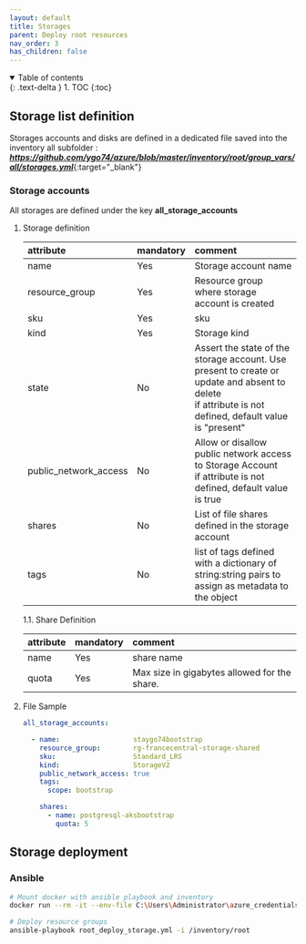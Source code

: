 ```yaml
---
layout: default
title: Storages
parent: Deploy root resources
nav_order: 3
has_children: false
---
```


<details open markdown="block">
  <summary>
    Table of contents
  </summary>
  {: .text-delta }
1. TOC
{:toc}
</details>

## Storage list definition

Storages accounts and disks are defined in a dedicated file saved into the inventory all subfolder : **_<https://github.com/ygo74/azure/blob/master/inventory/root/group_vars/all/storages.yml>_**{:target="_blank"}

### Storage accounts

All storages are defined under the key **all_storage_accounts**

1. Storage definition

    | attribute        | mandatory | comment                                         |
    |:---------------- |:--------- |:----------------------------------------------- |
    | name             | Yes       | Storage account name                            |
    | resource_group   | Yes       | Resource group where storage account is created |
    | sku              | Yes       | sku                            | 
    | kind             | Yes       | Storage kind |
    | state            | No        | Assert the state of the storage account. Use present to create or update and absent to delete<br>if attribute is not defined, default value is "present"          |
    | public_network_access | No        | Allow or disallow public network access to Storage Account<br>if attribute is not defined, default value is true  |
    | shares           | No        | List of file shares defined in the storage account |
    | tags             | No        | list of tags defined with a dictionary of string:string pairs to assign as metadata to the object |

    1.1. Share Definition

      | attribute        | mandatory | comment                                         |
      |:---------------- |:--------- |:----------------------------------------------- |
      | name             | Yes       | share name                                      |
      | quota            | Yes       | Max size in gigabytes allowed for the share.    | 

2. File Sample

    ``` yaml
    all_storage_accounts:

      - name:                  staygo74bootstrap
        resource_group:        rg-francecentral-storage-shared
        sku:                   Standard_LRS
        kind:                  StorageV2
        public_network_access: true
        tags:
          scope: bootstrap

        shares:
          - name: postgresql-aksbootstrap
            quota: 5
    ```

## Storage deployment

### Ansible

``` bash
# Mount docker with ansible playbook and inventory
docker run --rm -it --env-file C:\Users\Administrator\azure_credentials  -v "$(Get-Location)/ansible:/ansible:rw" -v "$(Get-Location)/inventory:/inventory:rw" -w /ansible local/ansible bash

# Deploy resource groups
ansible-playbook root_deploy_storage.yml -i /inventory/root

```
